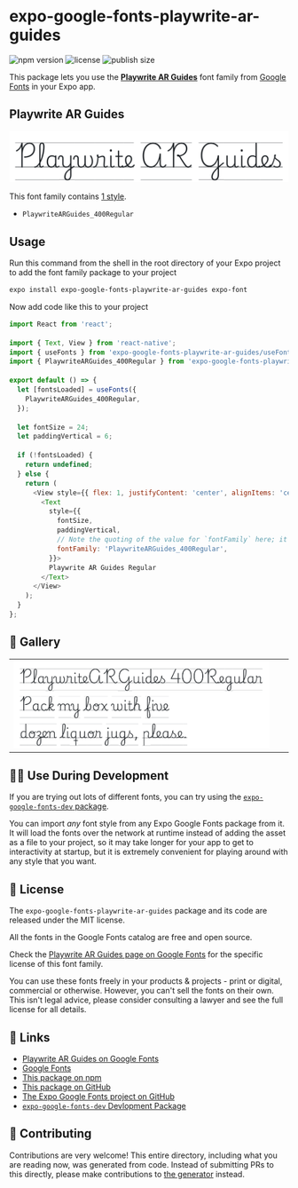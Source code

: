 # expo-google-fonts-playwrite-ar-guides

![npm version](https://flat.badgen.net/npm/v/expo-google-fonts-playwrite-ar-guides)
![license](https://flat.badgen.net/github/license/expo/google-fonts)
![publish size](https://flat.badgen.net/packagephobia/install/expo-google-fonts-playwrite-ar-guides)

This package lets you use the [**Playwrite AR Guides**](https://fonts.google.com/specimen/Playwrite+AR+Guides) font family from [Google Fonts](https://fonts.google.com/) in your Expo app.

## Playwrite AR Guides

![Playwrite AR Guides](./font-family.png)

This font family contains [1 style](#-gallery).

- `PlaywriteARGuides_400Regular`

## Usage

Run this command from the shell in the root directory of your Expo project to add the font family package to your project
```sh
expo install expo-google-fonts-playwrite-ar-guides expo-font
```

Now add code like this to your project
```js
import React from 'react';

import { Text, View } from 'react-native';
import { useFonts } from 'expo-google-fonts-playwrite-ar-guides/useFonts';
import { PlaywriteARGuides_400Regular } from 'expo-google-fonts-playwrite-ar-guides/400Regular';

export default () => {
  let [fontsLoaded] = useFonts({
    PlaywriteARGuides_400Regular,
  });

  let fontSize = 24;
  let paddingVertical = 6;

  if (!fontsLoaded) {
    return undefined;
  } else {
    return (
      <View style={{ flex: 1, justifyContent: 'center', alignItems: 'center' }}>
        <Text
          style={{
            fontSize,
            paddingVertical,
            // Note the quoting of the value for `fontFamily` here; it expects a string!
            fontFamily: 'PlaywriteARGuides_400Regular',
          }}>
          Playwrite AR Guides Regular
        </Text>
      </View>
    );
  }
};

```

## 🔡 Gallery


||||
|-|-|-|
|![PlaywriteARGuides_400Regular](.//400Regular/PlaywriteARGuides_400Regular.ttf.png)||||


## 👩‍💻 Use During Development

If you are trying out lots of different fonts, you can try using the [`expo-google-fonts-dev` package](https://github.com/freeboub/google-fonts/tree/master/font-packages/dev#readme).

You can import *any* font style from any Expo Google Fonts package from it. It will load the fonts
over the network at runtime instead of adding the asset as a file to your project, so it may take longer
for your app to get to interactivity at startup, but it is extremely convenient
for playing around with any style that you want.

## 📖 License

The `expo-google-fonts-playwrite-ar-guides` package and its code are released under the MIT license.

All the fonts in the Google Fonts catalog are free and open source.

Check the [Playwrite AR Guides page on Google Fonts](https://fonts.google.com/specimen/Playwrite+AR+Guides) for the specific license of this font family.

You can use these fonts freely in your products & projects - print or digital, commercial or otherwise. However, you can't sell the fonts on their own. This isn't legal advice, please consider consulting a lawyer and see the full license for all details.

## 🔗 Links

- [Playwrite AR Guides on Google Fonts](https://fonts.google.com/specimen/Playwrite+AR+Guides)
- [Google Fonts](https://fonts.google.com/)
- [This package on npm](https://www.npmjs.com/package/expo-google-fonts-playwrite-ar-guides)
- [This package on GitHub](https://github.com/freeboub/google-fonts/tree/master/font-packages/playwrite-ar-guides)
- [The Expo Google Fonts project on GitHub](https://github.com/freeboub/google-fonts)
- [`expo-google-fonts-dev` Devlopment Package](https://github.com/freeboub/google-fonts/tree/master/font-packages/dev)

## 🤝 Contributing

Contributions are very welcome! This entire directory, including what you are reading now, was generated from code. Instead of submitting PRs to this directly, please make contributions to [the generator](https://github.com/freeboub/google-fonts/tree/master/packages/generator) instead.
